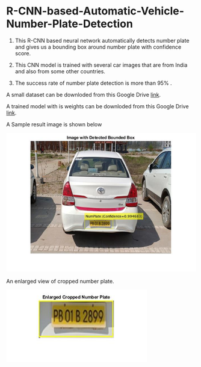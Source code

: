 # R-CNN-based-Automatic-Vehicle-Number-Plate-Detection

1. This R-CNN based neural network automatically detects number plate and gives us a
bounding box around number plate with confidence score.

2. This CNN model is trained with several car images that are from India and also from
some other countries.

3. The success rate of number plate detection is more than 95% .

A small dataset can be downloded from this Google Drive [link](https://drive.google.com/open?id=13bgmJ9p9Dtuf31n_B9U7Jv4xK9MwHV8A).

A trained model with is weights can be downloded from this Google Drive [link](https://drive.google.com/open?id=1ffgaHC7gfyzcoDCdS8tHQbCiA_LUmvje).

A Sample result image is shown below

![Result](Result.jpg)

An enlarged view of cropped number plate.

![Enlarge](Enlarged.jpg)
